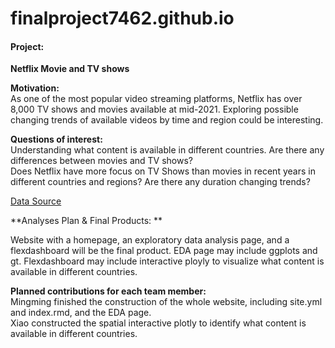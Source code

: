 # finalproject7462.github.io  
#### **Project:**   
**Netflix Movie and TV shows**  


**Motivation:**  
As one of the most popular video streaming platforms, Netflix has over 8,000 TV shows and movies available at mid-2021. Exploring possible changing trends of available videos by time and region could be interesting.    


**Questions of interest:**   
Understanding what content is available in different countries. Are there any differences between movies and TV shows?   
Does Netflix have more focus on TV Shows than movies in recent years in different countries and regions? Are there any duration changing trends?      

[Data Source](https://www.kaggle.com/datasets/shivamb/netflix-shows?resource=download&select=netflix_titles.csv)


**Analyses Plan & Final Products: **  

Website with a homepage, an exploratory data analysis page, and a flexdashboard will be the final product. EDA page may include ggplots and gt. Flexdashboard may include interactive ployly to visualize  what content is available in different countries.  


**Planned contributions for each team member:**   
Mingming finished the construction of the whole website, including site.yml and index.rmd, and the EDA page.  
Xiao constructed the spatial interactive plotly to identify what content is available in different countries.  
